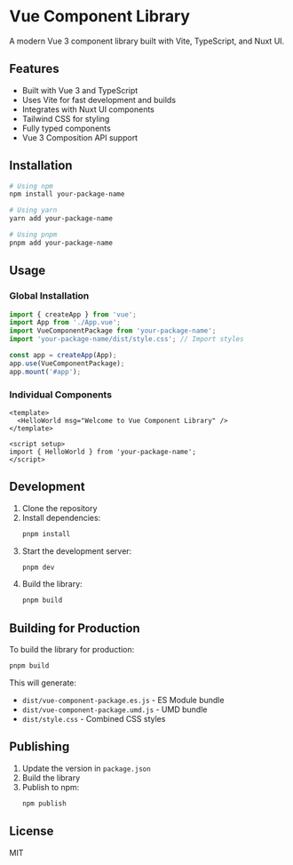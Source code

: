 # Vue Component Library

A modern Vue 3 component library built with Vite, TypeScript, and Nuxt UI.

## Features

- Built with Vue 3 and TypeScript
- Uses Vite for fast development and builds
- Integrates with Nuxt UI components
- Tailwind CSS for styling
- Fully typed components
- Vue 3 Composition API support

## Installation

```bash
# Using npm
npm install your-package-name

# Using yarn
yarn add your-package-name

# Using pnpm
pnpm add your-package-name
```

## Usage

### Global Installation

```typescript
import { createApp } from 'vue';
import App from './App.vue';
import VueComponentPackage from 'your-package-name';
import 'your-package-name/dist/style.css'; // Import styles

const app = createApp(App);
app.use(VueComponentPackage);
app.mount('#app');
```

### Individual Components

```vue
<template>
  <HelloWorld msg="Welcome to Vue Component Library" />
</template>

<script setup>
import { HelloWorld } from 'your-package-name';
</script>
```

## Development

1. Clone the repository
2. Install dependencies:
   ```bash
   pnpm install
   ```
3. Start the development server:
   ```bash
   pnpm dev
   ```
4. Build the library:
   ```bash
   pnpm build
   ```

## Building for Production

To build the library for production:

```bash
pnpm build
```

This will generate:
- `dist/vue-component-package.es.js` - ES Module bundle
- `dist/vue-component-package.umd.js` - UMD bundle
- `dist/style.css` - Combined CSS styles

## Publishing

1. Update the version in `package.json`
2. Build the library
3. Publish to npm:
   ```bash
   npm publish
   ```

## License

MIT
